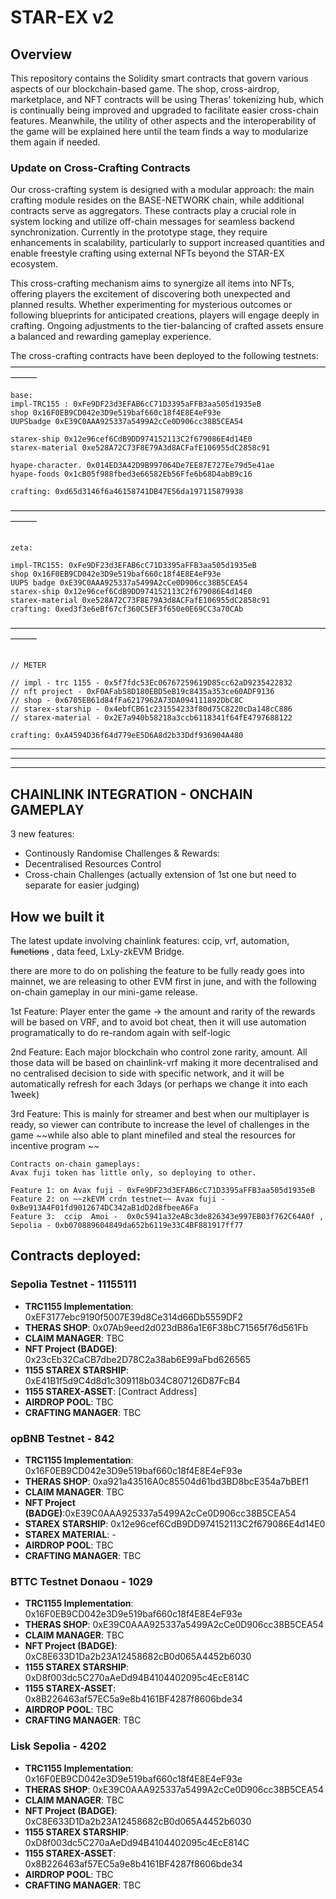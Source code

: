 # STAR-EX v2

## Overview

This repository contains the Solidity smart contracts that govern various aspects of our blockchain-based game. The shop, cross-airdrop, marketplace, and NFT contracts will be using Theras' tokenizing hub, which is continually being improved and upgraded to facilitate easier cross-chain features. Meanwhile, the utility of other aspects and the interoperability of the game will be explained here until the team finds a way to modularize them again if needed.

### Update on Cross-Crafting Contracts

Our cross-crafting system is designed with a modular approach: the main crafting module resides on the BASE-NETWORK chain, while additional contracts serve as aggregators. These contracts play a crucial role in system locking and utilize off-chain messages for seamless backend synchronization. Currently in the prototype stage, they require enhancements in scalability, particularly to support increased quantities and enable freestyle crafting using external NFTs beyond the STAR-EX ecosystem.

This cross-crafting mechanism aims to synergize all items into NFTs, offering players the excitement of discovering both unexpected and planned results. Whether experimenting for mysterious outcomes or following blueprints for anticipated creations, players will engage deeply in crafting. Ongoing adjustments to the tier-balancing of crafted assets ensure a balanced and rewarding gameplay experience.

The cross-crafting contracts have been deployed to the following testnets:
———————————————————————————————————————

```
base:
impl-TRC155 : 0xFe9DF23d3EFAB6cC71D3395aFFB3aa505d1935eB
shop 0x16F0EB9CD042e3D9e519baf660c18f4E8E4eF93e
UUPSbadge 0xE39C0AAA925337a5499A2cCe0D906cc38B5CEA54

starex-ship 0x12e96cef6CdB9DD974152113C2f679086E4d14E0
starex-material 0xe528A72C73F8E79A3d8ACFafE106955dC2858c91

hyape-character. 0x014ED3A42D9B997064De7EE87E727Ee79d5e41ae
hyape-foods 0x1cB05f988fbed3e66582Eb56Ffe6b68D4abB9c16

crafting: 0xd65d3146f6a46158741DB47E56da197115879938
```

———————————————————————————————————————

```

zeta:

impl-TRC155: 0xFe9DF23d3EFAB6cC71D3395aFFB3aa505d1935eB
shop 0x16F0EB9CD042e3D9e519baf660c18f4E8E4eF93e
UUPS badge 0xE39C0AAA925337a5499A2cCe0D906cc38B5CEA54
starex-ship 0x12e96cef6CdB9DD974152113C2f679086E4d14E0
starex-material 0xe528A72C73F8E79A3d8ACFafE106955dC2858c91
crafting: 0xed3f3e6eBf67cf360C5EF3f650e0E69CC3a70CAb
```

———————————————————————————————————————

```

// METER

// impl - trc 1155 - 0x5f7fdc53Ec06767259619D85cc62aD9235422832
// nft project - 0xF0AFab58D180EBD5eB19c8435a353ce60ADF9136
// shop - 0x6705EB61d84fFa6217962A73DA094111892DbC8C
// starex-starship - 0x4ebfCB61c231554233f80d75C8220cDa148cC886
// starex-material - 0x2E7a940b58218a3ccb6118341f64fE4797688122

crafting: 0xA4594D36f64d779eE5D6A8d2b33Ddf936904A480
```

<hr/>
<hr/>
<hr/>

## CHAINLINK INTEGRATION - ONCHAIN GAMEPLAY

3 new features:

- Continously Randomise Challenges & Rewards:
- Decentralised Resources Control
- Cross-chain Challenges (actually extension of 1st one but need to separate for easier judging)

## How we built it

The latest update involving chainlink features:
ccip, vrf, automation, ~~functions~~ , data feed, LxLy-zkEVM Bridge.

there are more to do on polishing the feature to be fully ready goes into mainnet, we are releasing to other EVM first in june, and with the following on-chain gameplay in our mini-game release.

1st Feature: Player enter the game -> the amount and rarity of the rewards will be based on VRF, and to avoid bot cheat, then it will use automation programatically to do re-random again with self-logic

2nd Feature: Each major blockchain who control zone rarity, amount. All those data will be based on chainlink-vrf making it more decentralised and no centralised decision to side with specific network, and it will be automatically refresh for each 3days (or perhaps we change it into each 1week)

3rd Feature: This is mainly for streamer and best when our multiplayer is ready, so viewer can contribute to increase the level of challenges in the game ~~while also able to plant minefiled and steal the resources for incentive program ~~

```
Contracts on-chain gameplays:
Avax fuji token has little only, so deploying to other.

Feature 1: on Avax fuji - 0xFe9DF23d3EFAB6cC71D3395aFFB3aa505d1935eB
Feature 2: on ~~zkEVM crdn testnet~~ Avax fuji - 0xBe913A4F01fd9012674DC342aB1dD2d8fbeeA6Fa
Feature 3:  ccip  Amoi -  0x0c5941a32eABc3de826343e997EB03f762C64A0f , Sepolia - 0xb070889604849da652b6119e33C4BF881917ff77
```

## Contracts deployed:

### Sepolia Testnet - 11155111

- **TRC1155 Implementation**: 0xEF3177ebc9190f5007E39d8Ce314d66Db5559DF2
- **THERAS SHOP**: 0x07Ab9eed2d023dB86a1E6F38bC71565f76d561Fb
- **CLAIM MANAGER**: TBC
- **NFT Project (BADGE)**: 0x23cEb32CaCB7dbe2D78C2a38ab6E99aFbd626565
- **1155 STAREX STARSHIP**: 0xE41B1f5d9C4d8d1c309118b034C807126D87FcB4
- **1155 STAREX-ASSET**: [Contract Address]
- **AIRDROP POOL**: TBC
- **CRAFTING MANAGER**: TBC

### opBNB Testnet - 842

- **TRC1155 Implementation**: 0x16F0EB9CD042e3D9e519baf660c18f4E8E4eF93e
- **THERAS SHOP**: 0xa921a43516A0c85504d61bd3BD8bcE354a7bBEf1
- **CLAIM MANAGER**: TBC
- **NFT Project (BADGE)**:0xE39C0AAA925337a5499A2cCe0D906cc38B5CEA54
- **STAREX STARSHIP**: 0x12e96cef6CdB9DD974152113C2f679086E4d14E0
- **STAREX MATERIAL**: -
- **AIRDROP POOL**: TBC
- **CRAFTING MANAGER**: TBC

### BTTC Testnet Donaou - 1029

- **TRC1155 Implementation**: 0x16F0EB9CD042e3D9e519baf660c18f4E8E4eF93e
- **THERAS SHOP**: 0xE39C0AAA925337a5499A2cCe0D906cc38B5CEA54
- **CLAIM MANAGER**: TBC
- **NFT Project (BADGE)**: 0xC8E633D1Da2b23A12458682cB0d065A4452b6030
- **1155 STAREX STARSHIP**: 0xD8f003dc5C270aAeDd94B4104402095c4EcE814C
- **1155 STAREX-ASSET**: 0x8B226463af57EC5a9e8b4161BF4287f8606bde34
- **AIRDROP POOL**: TBC
- **CRAFTING MANAGER**: TBC

### Lisk Sepolia - 4202

- **TRC1155 Implementation**: 0x16F0EB9CD042e3D9e519baf660c18f4E8E4eF93e
- **THERAS SHOP**: 0xE39C0AAA925337a5499A2cCe0D906cc38B5CEA54
- **CLAIM MANAGER**: TBC
- **NFT Project (BADGE)**: 0xC8E633D1Da2b23A12458682cB0d065A4452b6030
- **1155 STAREX STARSHIP**: 0xD8f003dc5C270aAeDd94B4104402095c4EcE814C
- **1155 STAREX-ASSET**: 0x8B226463af57EC5a9e8b4161BF4287f8606bde34
- **AIRDROP POOL**: TBC
- **CRAFTING MANAGER**: TBC

```

```

